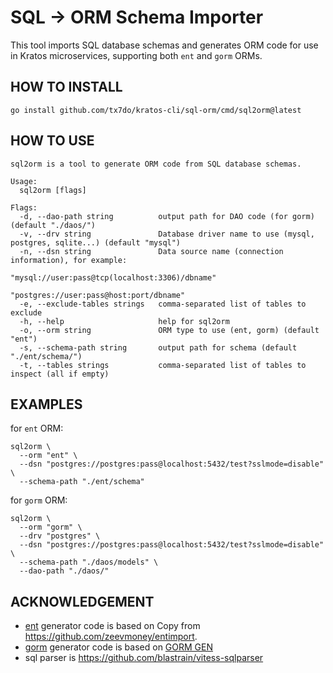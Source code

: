 # SQL → ORM Schema Importer

This tool imports SQL database schemas and generates ORM code for use in Kratos microservices, supporting both `ent` and `gorm` ORMs.

## HOW TO INSTALL

```shell
go install github.com/tx7do/kratos-cli/sql-orm/cmd/sql2orm@latest
```

## HOW TO USE

```shell
sql2orm is a tool to generate ORM code from SQL database schemas.

Usage:
  sql2orm [flags]

Flags:
  -d, --dao-path string          output path for DAO code (for gorm) (default "./daos/")
  -v, --drv string               Database driver name to use (mysql, postgres, sqlite...) (default "mysql")
  -n, --dsn string               Data source name (connection information), for example:
                                 "mysql://user:pass@tcp(localhost:3306)/dbname"
                                 "postgres://user:pass@host:port/dbname"
  -e, --exclude-tables strings   comma-separated list of tables to exclude
  -h, --help                     help for sql2orm
  -o, --orm string               ORM type to use (ent, gorm) (default "ent")
  -s, --schema-path string       output path for schema (default "./ent/schema/")
  -t, --tables strings           comma-separated list of tables to inspect (all if empty)
```

## EXAMPLES

for `ent` ORM:

```shell
sql2orm \
  --orm "ent" \
  --dsn "postgres://postgres:pass@localhost:5432/test?sslmode=disable" \
  --schema-path "./ent/schema"
```

for `gorm` ORM:

```shell
sql2orm \
  --orm "gorm" \
  --drv "postgres" \
  --dsn "postgres://postgres:pass@localhost:5432/test?sslmode=disable" \
  --schema-path "./daos/models" \
  --dao-path "./daos/"
```

## ACKNOWLEDGEMENT

- [ent](https://entgo.io) generator code is based on Copy from <https://github.com/zeevmoney/entimport>.
- [gorm](https://gorm.io) generator code is based on [GORM GEN](https://gorm.io/gen/index.html)
- sql parser is <https://github.com/blastrain/vitess-sqlparser>
